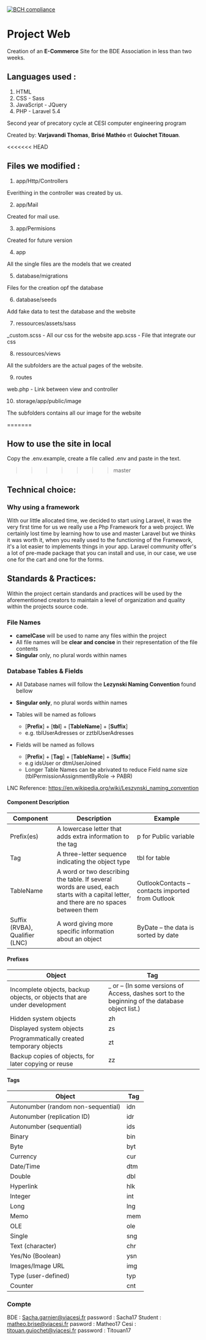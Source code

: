[![BCH compliance](https://bettercodehub.com/edge/badge/LilTits/ProjetWeb?branch=master)](https://bettercodehub.com/)

# Project Web

Creation of an **E-Commerce** Site for the BDE Association in less than two weeks.

## Languages used :

1. HTML
2. CSS - Sass
3. JavaScript - JQuery
4. PHP - Laravel 5.4

Second year of precatory cycle at CESI computer engineering program

Created by: **Varjavandi Thomas**, **Brisé Mathéo** et **Guiochet Titouan**.

<<<<<<< HEAD
## Files we modified :

1. app/Http/Controllers

Everithing in the controller was created by us.

2. app/Mail

Created for mail use.

3. app/Permisions

Created for future version

4. app

All the single files are the models that we created

5. database/migrations

Files for the creation opf the database

6. database/seeds

Add fake data to test the database and the website

7. ressources/assets/sass

_custom.scss - All our css for the website
app.scss - File that integrate our css

8. ressources/views

All the subfolders are the actual pages of the website.

9. routes

web.php - Link between view and controller

10. storage/app/public/image

The subfolders contains all our image for the website

=======
## How to use the site in local

Copy the .env.example, create a file called .env and paste in the text.
>>>>>>> master

## Technical choice:

### Why using a framework

With our little allocated time, we decided to start using Laravel, it was the very first time for us we really use a Php Framework for a web project. We certainly lost time by learning how to use and master Laravel but we thinks it was worth it, when you really used to the functioning of the Framework, it's a lot easier to implements things in your app. Laravel community offer's a lot of pre-made package that you can install and use, in our case, we use one for the cart and one for the forms.

## Standards & Practices:

Within the project certain standards and practices will be used by the aforementioned creators to maintain a level of organization and quality within the projects source code.

### File Names

- **camelCase** will be used to name any files within the project 
- All file names will be **clear and concise** in their representation of the file contents
- **Singular** only, no plural words within names

### Database Tables & Fields

- All Database names will follow the **Lezynski Naming Convention** found bellow
- **Singular only**, no plural words within names

- Tables will be named as follows
  - [**Prefix**] + [**tbl**] + [**TableName**] + [**Suffix**]
  - e.g. tblUserAdresses or zztblUserAdresses
  
- Fields will be named as follows
  - [**Prefix**] + [**Tag**] + [**TableName**] + [**Suffix**]
  - e.g idsUser or dtmUserJoined
  - Longer Table Names can be abrivated to reduce Field name size (tblPermissionAssignmentByRole -> PABR)

LNC Reference: https://en.wikipedia.org/wiki/Leszynski_naming_convention

#### Component Description

|Component|Description|Example|
| --- | --- | --- |
|Prefix(es)	|A lowercase letter that adds extra information to the tag	|p for Public variable
|Tag	|A three-letter sequence indicating the object type	|tbl for table
|TableName	|A word or two describing the table. If several words are used, each starts with a capital letter, and there are no spaces between them	|OutlookContacts – contacts imported from Outlook
|Suffix (RVBA), Qualifier (LNC)	|A word giving more specific information about an object	|ByDate – the data is sorted by date


#### Prefixes

|Object|Tag|
| --- | --- |
|Incomplete objects, backup objects, or objects that are under development|_ or – (In some versions of Access, dashes sort to the beginning of the database object list.)|
|Hidden system objects|zh|
|Displayed system objects|zs|
|Programmatically created temporary objects|zt|
|Backup copies of objects, for later copying or reuse|zz|

#### Tags

|Object|Tag|
| --- | --- |
|Autonumber (random non-sequential)	|idn|
|Autonumber (replication ID)	|idr|
|Autonumber (sequential)	|ids|
|Binary	|bin|
|Byte	|byt|
|Currency	|cur|
|Date/Time	|dtm|
|Double	|dbl|
|Hyperlink	|hlk|
|Integer	|int|
|Long	|lng|
|Memo	|mem|
|OLE	|ole|
|Single	|sng|
|Text (character)	|chr|
|Yes/No (Boolean)	|ysn|
|Images/Image URL |img|
|Type (user-defined)|typ|
|Counter|cnt|


### Compte
BDE : Sacha.garnier@viacesi.fr  password : Sacha17
Student : matheo.brise@viacesi.fr    pasword : Matheo17
Cesi : titouan.guiochet@viacesi.fr    password : Titouan17
